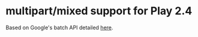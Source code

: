 multipart/mixed support for Play 2.4
===
Based on Google's batch API detailed [here](https://cloud.google.com/storage/docs/json_api/v1/how-tos/batch).
